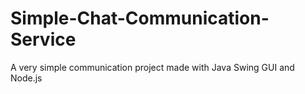 # Simple-Chat-Communication-Service
A very simple communication project made with Java Swing GUI and Node.js

